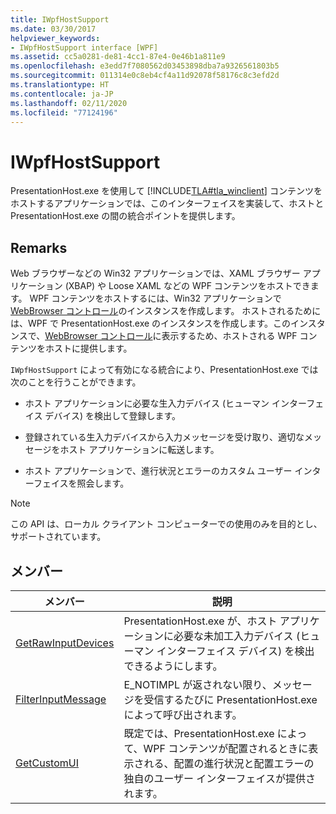 ```yaml
---
title: IWpfHostSupport
ms.date: 03/30/2017
helpviewer_keywords:
- IWpfHostSupport interface [WPF]
ms.assetid: cc5a0281-de81-4cc1-87e4-0e46b1a811e9
ms.openlocfilehash: e3edd7f7080562d03453898dba7a9326561803b5
ms.sourcegitcommit: 011314e0c8eb4cf4a11d92078f58176c8c3efd2d
ms.translationtype: HT
ms.contentlocale: ja-JP
ms.lasthandoff: 02/11/2020
ms.locfileid: "77124196"
---
```

# <a name="iwpfhostsupport"></a>IWpfHostSupport
PresentationHost.exe を使用して [!INCLUDE[TLA#tla_winclient](../../../../includes/tlasharptla-winclient-md.md)] コンテンツをホストするアプリケーションでは、このインターフェイスを実装して、ホストと PresentationHost.exe の間の統合ポイントを提供します。  
  
## <a name="remarks"></a>Remarks  
 Web ブラウザーなどの Win32 アプリケーションでは、XAML ブラウザー アプリケーション (XBAP) や Loose XAML などの WPF コンテンツをホストできます。 WPF コンテンツをホストするには、Win32 アプリケーションで [WebBrowser コントロール](https://docs.microsoft.com/previous-versions/windows/internet-explorer/ie-developer/platform-apis/aa752040(v=vs.85))のインスタンスを作成します。 ホストされるためには、WPF で PresentationHost.exe のインスタンスを作成します。このインスタンスで、[WebBrowser コントロール](https://docs.microsoft.com/previous-versions/windows/internet-explorer/ie-developer/platform-apis/aa752040(v=vs.85))に表示するため、ホストされる WPF コンテンツをホストに提供します。  
  
 `IWpfHostSupport` によって有効になる統合により、PresentationHost.exe では次のことを行うことができます。  
  
- ホスト アプリケーションに必要な生入力デバイス (ヒューマン インターフェイス デバイス) を検出して登録します。  
  
- 登録されている生入力デバイスから入力メッセージを受け取り、適切なメッセージをホスト アプリケーションに転送します。  
  
- ホスト アプリケーションで、進行状況とエラーのカスタム ユーザー インターフェイスを照会します。  
  
> [!NOTE]
> この API は、ローカル クライアント コンピューターでの使用のみを目的とし、サポートされています。  
  
## <a name="members"></a>メンバー  
  
|メンバー|説明|  
|------------|-----------------|  
|[GetRawInputDevices](getrawinputdevices.md)|PresentationHost.exe が、ホスト アプリケーションに必要な未加工入力デバイス (ヒューマン インターフェイス デバイス) を検出できるようにします。|  
|[FilterInputMessage](filterinputmessage.md)|E_NOTIMPL が返されない限り、メッセージを受信するたびに PresentationHost.exe によって呼び出されます。|  
|[GetCustomUI](getcustomui.md)|既定では、PresentationHost.exe によって、WPF コンテンツが配置されるときに表示される、配置の進行状況と配置エラーの独自のユーザー インターフェイスが提供されます。|
